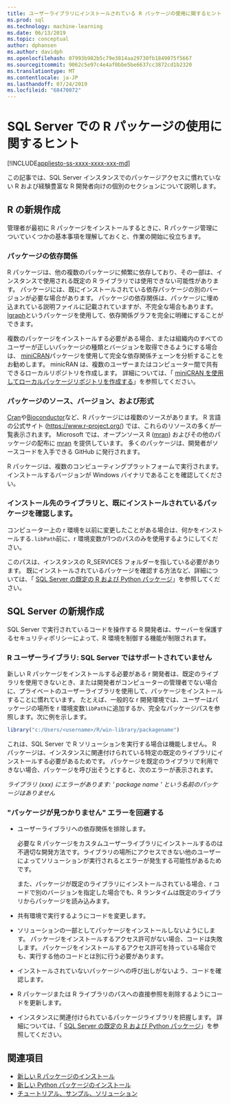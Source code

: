 ```yaml
---
title: ユーザーライブラリにインストールされている R パッケージの使用に関するヒント
ms.prod: sql
ms.technology: machine-learning
ms.date: 06/13/2019
ms.topic: conceptual
author: dphansen
ms.author: davidph
ms.openlocfilehash: 07993b982b5c79e3814aa29730fb1849075f5667
ms.sourcegitcommit: 9062c5e97c4e4af0bbe5be6637cc3872cd1b2320
ms.translationtype: MT
ms.contentlocale: ja-JP
ms.lasthandoff: 07/24/2019
ms.locfileid: "68470072"
---
```

# <a name="tips-for-using-r-packages-in-sql-server"></a>SQL Server での R パッケージの使用に関するヒント
[!INCLUDE[appliesto-ss-xxxx-xxxx-xxx-md](../../includes/appliesto-ss-xxxx-xxxx-xxx-md.md)]

この記事では、SQL Server インスタンスでのパッケージアクセスに慣れていない R および経験豊富な R 開発者向けの個別のセクションについて説明します。

## <a name="new-to-r"></a>R の新規作成

管理者が最初に R パッケージをインストールするときに、R パッケージ管理についていくつかの基本事項を理解しておくと、作業の開始に役立ちます。

### <a name="package-dependencies"></a>パッケージの依存関係

R パッケージは、他の複数のパッケージに頻繁に依存しており、その一部は、インスタンスで使用される既定の R ライブラリでは使用できない可能性があります。 パッケージには、既にインストールされている依存パッケージの別のバージョンが必要な場合があります。 パッケージの依存関係は、パッケージに埋め込まれている説明ファイルに記載されていますが、不完全な場合もあります。 [Igraph](https://igraph.org/r/)というパッケージを使用して、依存関係グラフを完全に明確にすることができます。

複数のパッケージをインストールする必要がある場合、または組織内のすべてのユーザーが正しいパッケージの種類とバージョンを取得できるようにする場合は、 [miniCRAN](https://mran.microsoft.com/package/miniCRAN)パッケージを使用して完全な依存関係チェーンを分析することをお勧めします。 minicRAN は、複数のユーザーまたはコンピューター間で共有できるローカルリポジトリを作成します。 詳細については、「 [miniCRAN を使用してローカルパッケージリポジトリを作成する](create-a-local-package-repository-using-minicran.md)」を参照してください。

### <a name="package-sources-versions-and-formats"></a>パッケージのソース、バージョン、および形式

[Cran](https://cran.r-project.org/)や[Bioconductor](https://www.bioconductor.org/)など、R パッケージには複数のソースがあります。 R 言語の公式サイト (<https://www.r-project.org/>) では、これらのリソースの多くが一覧表示されます。 Microsoft では、オープンソース R ([mran](https://mran.microsoft.com/open)) およびその他のパッケージの配布に [mran](https://mran.microsoft.com/) を提供しています。 多くのパッケージは、開発者がソースコードを入手できる GitHub に発行されます。

R パッケージは、複数のコンピューティングプラットフォームで実行されます。 インストールするバージョンが Windows バイナリであることを確認してください。

### <a name="know-which-library-you-are-installing-to-and-which-packages-are-already-installed"></a>インストール先のライブラリと、既にインストールされているパッケージを確認します。

コンピューター上の r 環境を以前に変更したことがある場合は、何かをインストールする`.libPath`前に、r 環境変数が1つのパスのみを使用するようにしてください。

このパスは、インスタンスの R_SERVICES フォルダーを指している必要があります。 既にインストールされているパッケージを確認する方法など、詳細については、「 [SQL Server の既定の R および Python パッケージ](../package-management/default-packages.md)」を参照してください。

## <a name="new-to-sql-server"></a>SQL Server の新規作成

SQL Server で実行されているコードを操作する R 開発者は、サーバーを保護するセキュリティポリシーによって、R 環境を制御する機能が制限されます。

### <a name="r-user-libraries-not-supported-on-sql-server"></a>R ユーザーライブラリ: SQL Server ではサポートされていません

新しい R パッケージをインストールする必要がある r 開発者は、既定のライブラリを使用できないとき、または開発者がコンピューターの管理者でない場合に、プライベートのユーザーライブラリを使用して、パッケージをインストールすることに慣れています。 たとえば、一般的な r 開発環境では、ユーザーはパッケージの場所を r 環境変数`libPath`に追加するか、完全なパッケージパスを参照します。次に例を示します。

```R
library("c:/Users/<username>/R/win-library/packagename")
```

これは、SQL Server で R ソリューションを実行する場合は機能しません。 R パッケージは、インスタンスに関連付けられている特定の既定のライブラリにインストールする必要があるためです。 パッケージを既定のライブラリで利用できない場合、パッケージを呼び出そうとすると、次のエラーが表示されます。

*ライブラリ (xxx) にエラーがあります: ' package name ' という名前のパッケージはありません*

### <a name="avoid-package-not-found-errors"></a>"パッケージが見つかりません" エラーを回避する

+ ユーザーライブラリへの依存関係を排除します。 

    必要な R パッケージをカスタムユーザーライブラリにインストールするのは不適切な開発方法です。ライブラリの場所にアクセスできない他のユーザーによってソリューションが実行されるとエラーが発生する可能性があるためです。

    また、パッケージが既定のライブラリにインストールされている場合、r コードで別のバージョンを指定した場合でも、R ランタイムは既定のライブラリからパッケージを読み込みます。

+ 共有環境で実行するようにコードを変更します。

+ ソリューションの一部としてパッケージをインストールしないようにします。 パッケージをインストールするアクセス許可がない場合、コードは失敗します。 パッケージをインストールするアクセス許可を持っている場合でも、実行する他のコードとは別に行う必要があります。

+ インストールされていないパッケージへの呼び出しがないよう、コードを確認します。

+ R パッケージまたは R ライブラリのパスへの直接参照を削除するようにコードを更新します。 

+ インスタンスに関連付けられているパッケージライブラリを把握します。 詳細については、「 [SQL Server の既定の R および Python パッケージ](../package-management/default-packages.md)」を参照してください。

## <a name="see-also"></a>関連項目

+ [新しい R パッケージのインストール](install-additional-r-packages-on-sql-server.md)
+ [新しい Python パッケージのインストール](../python/install-additional-python-packages-on-sql-server.md)
+ [チュートリアル、サンプル、ソリューション](../tutorials/machine-learning-services-tutorials.md)